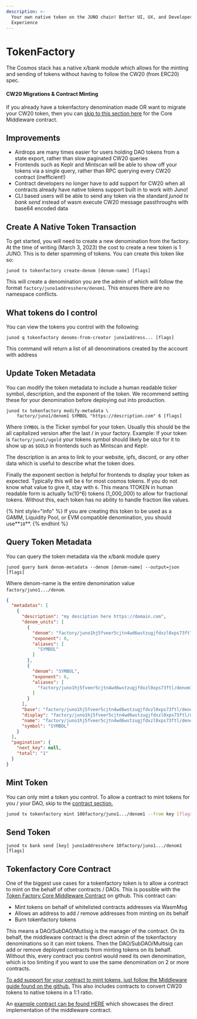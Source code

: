 ```yaml
---
description: >-
  Your own native token on the JUNO chain! Better UI, UX, and Developer
  Experience
---
```


# TokenFactory

The Cosmos stack has a native x/bank module which allows for the minting and sending of tokens without having to follow the CW20 (from ERC20) spec.&#x20;

#### CW20 Migrations & Contract Minting

If you already have a tokenfactory denomination made OR want to migrate your CW20 token, then you can [skip to this section here](tokenfactory.md#tokenfactory-core-contract) for the Core Middleware contract.&#x20;

## Improvements

* Airdrops are many times easier for users holding DAO tokens from a state export, rather than slow paginated CW20 queries
* Frontends such as Keplr and Mintscan will be able to show off your tokens via a single query, rather than RPC querying every CW20 contract (inefficient!)
* Contract developers no longer have to add support for CW20 when all contracts already have native tokens support built in to work with Juno!
* CLI based users will be able to send any token via the standard _junod tx bank send_ instead of wasm execute CW20 message passthroughs with base64 encoded data

## Create A Native Token Transaction

To get started, you will need to create a new denomination from the factory. At the time of writing (March 3, 2023) the cost to create a new token is 1 JUNO. This is to deter spamming of tokens. You can create this token like so:

```
junod tx tokenfactory create-denom [denom-name] [flags]
```

This will create a denomination you are the admin of which will follow the format `factory/juno1addresshere/denom1`. This ensures there are no namespace conflicts.&#x20;

## What tokens do I control

You can view the tokens you control with the following:

```shellscript
junod q tokenfactory denoms-from-creator juno1address... [flags]
```

This command will return a list of all denominations created by the account with address

## Update Token Metadata

You can modify the token metadata to include a human readable ticker symbol, description, and the exponent of the token. We recommend setting these for your denomination before deploying out into production.

```shellscript
junod tx tokenfactory modify-metadata \
    factory/juno1/denom1 SYMBOL "https://description.com" 6 [flags]
```

Where `SYMBOL` is the Ticker symbol for your token. Usually this should be the all capitalized version after the last / in your factory. Example: If your token is `factory/juno1/ugold` your tokens symbol should likely be `GOLD` for it to show up as `$GOLD` in frontends such as Mintscan and Keplr.

The description is an area to link to your website, ipfs, discord, or any other data which is useful to describe what the token does.

Finally the exponent section is helpful for frontends to display your token as expected. Typically this will be `6` for most cosmos tokens. If you do not know what value to give it, stay with `6`. This means 1TOKEN in human readable form is actually 1x(10^6) tokens (1\_000\_000) to allow for fractional tokens. Without this, each token has no ability to handle fraction like values.

{% hint style="info" %}
If you are creating this token to be used as a GAMM, Liquidity Pool, or EVM compatible denomination, you should use**`18`**.
{% endhint %}

## Query Token Metadata

You can query the token metadata via the x/bank module query

```
junod query bank denom-metadata --denom [denom-name] --output=json [flags]
```

Where denom-name is the entire denomination value `factory/juno1.../denom`.&#x20;

```json
{
  "metadatas": [
    {
      "description": "my desciption here https://domain.com",
      "denom_units": [
        {
          "denom": "factory/juno1hj5fveer5cjtn4wd6wstzugjfdxzl0xps73ftl/denom1",
          "exponent": 0,
          "aliases": [
            "SYMBOL"
          ]
        },
        {
          "denom": "SYMBOL",
          "exponent": 6,
          "aliases": [
            "factory/juno1hj5fveer5cjtn4wd6wstzugjfdxzl0xps73ftl/denom1"
          ]
        }
      ],
      "base": "factory/juno1hj5fveer5cjtn4wd6wstzugjfdxzl0xps73ftl/denom1",
      "display": "factory/juno1hj5fveer5cjtn4wd6wstzugjfdxzl0xps73ftl/denom1",
      "name": "factory/juno1hj5fveer5cjtn4wd6wstzugjfdxzl0xps73ftl/denom1",
      "symbol": "SYMBOL"
    }
  ],
  "pagination": {
    "next_key": null,
    "total": "1"
  }
}
```

## Mint Token

You can only mint a token you control. To allow a contract to mint tokens for you / your DAO, skip to the [contract section.](tokenfactory.md#tokenfactory-core-contract)

```sh
junod tx tokenfactory mint 100factory/juno1.../denom1 --from key [flags]
```

## Send Token

```shellscript
junod tx bank send [key] juno1addresshere 10factory/juno1.../denom1 [flags]
```

## Tokenfactory Core Contract

One of the biggest use cases for a tokenfactory token is to allow a contract to mint on the behalf of other contracts / DAOs. This is possible with the [Token Factory Core Middleware Contract](https://github.com/CosmosContracts/tokenfactory-contracts/tree/main/contracts/tokenfactory\_core) on github. This contract can:

* Mint tokens on behalf of whitelisted contracts addresses via WasmMsg
* Allows an address to add / remove addresses from minting on its behalf
* Burn tokenfactory tokens

This means a DAO/SubDAO/Mutlisig is the manager of the contract. On its behalf, the middleware contract is the direct admin of the tokenfactory denominations so it can mint tokens. Then the DAO/SubDAO/Multisig can add or remove deployed contracts from minting tokens on its behalf. Without this, every contract you control would need its own denomination, which is too limiting if you want to use the same denomination on 2 or more contracts.

[To add support for your contract to mint tokens, just follow the Middleware guide found on the github.](https://github.com/CosmosContracts/tokenfactory-contracts/tree/main/contracts/tokenfactory\_core) This also includes contracts to convert CW20 tokens to native tokens in a 1:1 ratio.

An [example contract can be found HERE](https://github.com/CosmosContracts/tokenfactory-contracts/tree/main/contracts/tf\_example/src) which showcases the direct implementation of the middleware contract.

